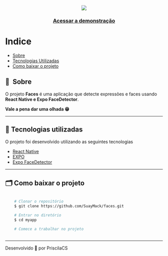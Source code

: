 <h1 align="center">
    <img src="../assets/emoji.gif">
</h1>

<h3 align="center">
    <a href="#">Acessar a demonstração</a>
<h3 >

# Indice

- [Sobre](#-sobre)
- [Tecnologias Utilizadas](#-tecnologias-utilizadas)
- [Como baixar o projeto](#-como-baixar-o-projeto)

## 🔖&nbsp; Sobre

O projeto **Faces** é uma aplicação que detecte expressões e faces usando **React Native e Expo FaceDetector**. 

**Vale a pena dar uma olhada 😁**

---

## 🚀 Tecnologias utilizadas

O projeto foi desenvolvido utilizando as seguintes tecnologias

- [React Native](https://reactnative.dev/)
- [EXPO](https://reactnative.dev/)
- [Expo FaceDetector](https://docs.expo.dev/versions/latest/sdk/facedetector/)
---

## 🗂 Como baixar o projeto

```bash

    # Clonar o repositório
    $ git clone https://github.com/SuayMack/faces.git

    # Entrar no diretório
    $ cd myapp

    # Comece a trabalhar no projeto   
    
```
---

Desenvolvido 💜 por PriscilaCS